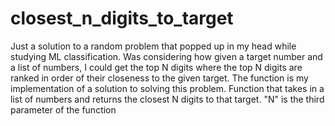 # closest_n_digits_to_target
Just a solution to a random problem that popped up in my head while studying ML classification. 
Was considering how given a target number and a list of numbers, I could get the top N digits where the top N digits are ranked in order of their closeness to the given target.
The function is my implementation of a solution to solving this problem.
Function that takes in a list of numbers and returns the closest N digits to that target. "N" is the third parameter of the function
